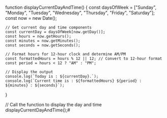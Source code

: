 function displayCurrentDayAndTime() {
    const daysOfWeek = ["Sunday", "Monday", "Tuesday", "Wednesday", "Thursday", "Friday", "Saturday"];
    const now = new Date();

    // Get current day and time components
    const currentDay = daysOfWeek[now.getDay()];
    const hours = now.getHours();
    const minutes = now.getMinutes();
    const seconds = now.getSeconds();

    // Format hours for 12-hour clock and determine AM/PM
    const formattedHours = hours % 12 || 12; // Convert to 12-hour format
    const period = hours < 12 ? "AM" : "PM";

    // Display the output
    console.log(`Today is : ${currentDay}.`);
    console.log(`Current time is : ${formattedHours} ${period} : ${minutes} : ${seconds}`);
}

// Call the function to display the day and time
displayCurrentDayAndTime();# 
